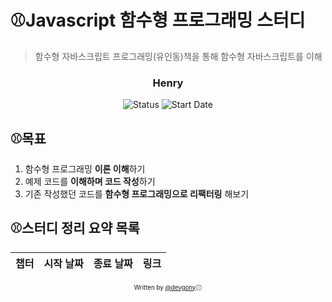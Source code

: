 # ⚾Javascript 함수형 프로그래밍 스터디

> 함수형 자바스크립트 프로그래밍(유인동)책을 통해 함수형 자바스크립트를 이해

<div align="center">

<h3>Henry</h3>

![Status](https://img.shields.io/badge/Status-Study%20Hard-blue.svg)
![Start Date](https://img.shields.io/badge/Start%20Date-2021--03--02-23d16b.svg)

</div>

## ⚾목표

1. 함수형 프로그래밍 **이론 이해**하기
2. 예제 코드를 **이해하며 코드 작성**하기
3. 기존 작성했던 코드를 **함수형 프로그래밍으로 리팩터링** 해보기

## ⚾스터디 정리 요약 목록

| 챕터 | 시작 날짜  | 종료 날짜  |             링크             |
| :--: | :--------: | :--------: | :--------------------------: |

<div align="center">

<sub><sup>Written by <a href="https://github.com/devgony">@devgony</a></sup></sub><small>⚾</small>

</div>
